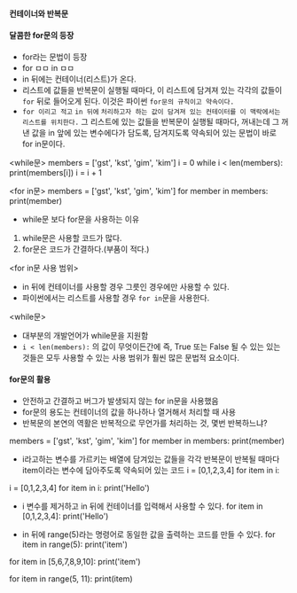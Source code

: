 #### 컨테이너와 반복문

#### 달콤한 for문의 등장

- for라는 문법이 등장
- for ㅁㅁ in ㅁㅁ
- in 뒤에는 컨테이너(리스트)가 온다.
- 리스트에 값들을 반복문이 실행될 때마다, 이 리스트에 담겨져 있는 각각의 값들이 `for` 뒤로 들어오게 된다. 이것은 파이썬 `for문의 규칙이고 약속이다.`
- `for 이리고 적고` `in 뒤에` `처리하고자 하는 값이 담겨져 있는 컨테이터를 이 맥락에서는 리스트를 위치한다.` 그 리스트에 있는 값들을 반복문이 실행될 때마다, 꺼내는데 그 꺼낸 값을 in 앞에 있는 변수에다가 담도록, 담겨지도록 약속되어 있는 문법이 바로 for in문이다.

<while문>
members = ['gst', 'kst', 'gim', 'kim']
i = 0
while i < len(members):
    print(members[i])
    i = i + 1

<for in문>
members = ['gst', 'kst', 'gim', 'kim']
for member in members:
    print(member)

- while문 보다 for문을 사용하는 이유
1. while문은 사용할 코드가 많다.
2. for문은 코드가 간결하다.(부품이 적다.)

<for in문 사용 범위>
- in 뒤에 컨테이너를 사용할 경우 그릇인 경우에만 사용할 수 있다.
- 파이썬에서는 리스트를 사용할 경우 `for in`문을 사용한다.

<while문>
- 대부분의 개발언어가 while문을 지원함
- `i < len(members):` 의 값이 무엇이든간에 즉, True 또는 False 될 수 있는 있는 것들은 모두 사용할 수 있는 사용 범위가 훨씬 많은 문법적 요소이다.


#### for문의 활용

- 안전하고 간결하고 버그가 발생되지 않는 for in문을 사용했음
- for문의 용도는 컨테이너의 값을 하나하나 열거해서 처리할 때 사용
- 반복문의 본연의 역활은 반복적으로 무언가를 처리하는 것, 몇번 반복하느냐?

members = ['gst', 'kst', 'gim', 'kim']
for member in members:
    print(member)

- i라고하는 변수를 가르키는 배열에 담겨있는 값들을 각각 반복문이 반복될 때마다 item이라는 변수에 담아주도록 약속되어 있는 코드
i = [0,1,2,3,4]
for item in i:

i = [0,1,2,3,4]
for item in i:
    print('Hello')

- i 변수를 제거하고 in 뒤에 컨테이너를 입력해서 사용할 수 있다.
 for item in [0,1,2,3,4]:
    print('Hello')

- in 뒤에 range(5)라는 명령어로 동일한 값을 출력하는 코드를 만들 수 있다.
 for item in range(5):
    print('item')

for item in [5,6,7,8,9,10]:
    print('item')

for item in range(5, 11):
    print(item)
